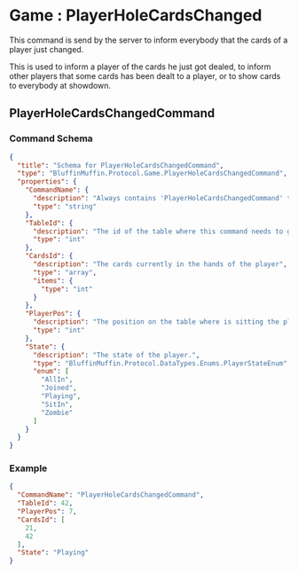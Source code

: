 # Game : PlayerHoleCardsChanged

This command is send by the server to inform everybody that the cards of a player just changed.

This is used to inform a player of the cards he just got dealed, to inform other players that some cards has been dealt to a player, or to show cards to everybody at showdown.

## PlayerHoleCardsChangedCommand

### Command Schema

```json
{
  "title": "Schema for PlayerHoleCardsChangedCommand",
  "type": "BluffinMuffin.Protocol.Game.PlayerHoleCardsChangedCommand",
  "properties": {
    "CommandName": {
      "description": "Always contains 'PlayerHoleCardsChangedCommand' to distinguish the command from others.",
      "type": "string"
    },
    "TableId": {
      "description": "The id of the table where this command needs to go",
      "type": "int"
    },
    "CardsId": {
      "description": "The cards currently in the hands of the player",
      "type": "array",
      "items": {
        "type": "int"
      }
    },
    "PlayerPos": {
      "description": "The position on the table where is sitting the player with the cards.",
      "type": "int"
    },
    "State": {
      "description": "The state of the player.",
      "type": "BluffinMuffin.Protocol.DataTypes.Enums.PlayerStateEnum",
      "enum": [
        "AllIn",
        "Joined",
        "Playing",
        "SitIn",
        "Zombie"
      ]
    }
  }
}
```

### Example

```json
{
  "CommandName": "PlayerHoleCardsChangedCommand",
  "TableId": 42,
  "PlayerPos": 7,
  "CardsId": [
    21,
    42
  ],
  "State": "Playing"
}
```

